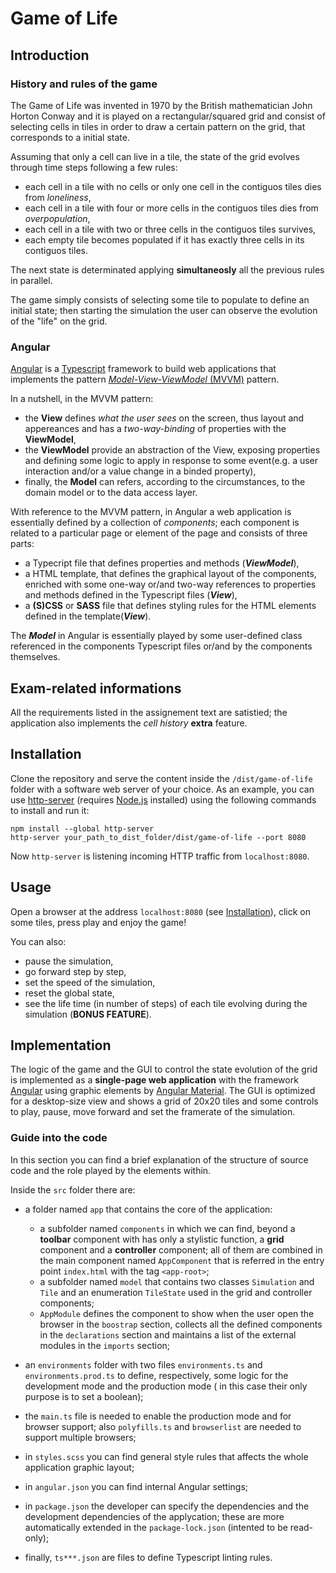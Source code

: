 # Game of Life

## Introduction

### History and rules of the game

The Game of Life was invented in 1970 by the British mathematician John Horton Conway and it is played on a rectangular/squared grid and consist of selecting cells in tiles in order to draw a certain pattern on the grid, that corresponds to a initial state.

Assuming that only a cell can live in a tile, the state of the grid evolves through time steps following a few rules:

- each cell in a tile with no cells or only one cell in the contiguos tiles dies from *loneliness*,
- each cell in a tile with four or more cells in the contiguos tiles dies from *overpopulation*,
- each cell in a tile with two or three cells in the contiguos tiles survives,
- each empty tile becomes populated if it has exactly three cells in its contiguos tiles.

The next state is determinated applying **simultaneosly** all the previous rules in parallel.

The game simply consists of selecting some tile to populate to define an initial state; then starting the simulation the user can observe the evolution of the "life" on the grid.

### Angular

[Angular](https://angular.io/) is a [Typescript](https://www.typescriptlang.org/) framework to build web applications that implements the pattern [*Model-View-ViewModel* (MVVM)](https://en.wikipedia.org/wiki/Model%E2%80%93view%E2%80%93viewmodel) pattern.

In a nutshell, in the MVVM pattern:

- the **View**  defines *what the user sees* on the screen, thus layout and appereances and has a *two-way-binding* of properties with the **ViewModel**,
- the **ViewModel** provide an abstraction of the View, exposing properties and defining some logic to apply in response to some event(e.g. a user interaction and/or a value change in a binded property),
- finally,  the **Model** can refers, according to the circumstances, to the domain model or to the data access layer.

With reference to the MVVM pattern, in Angular a web application is essentially defined by a collection of *components*; each component is related to a particular page or element of the page and consists of three parts:

- a Typecript file that defines properties and methods (***ViewModel***),
- a HTML template, that defines the graphical layout of the components, enriched with some one-way or/and two-way references to properties and methods defined in the Typescript files (***View***),
- a **(S)CSS** or **SASS** file that defines styling rules for the HTML elements defined in the template(***View***).

The ***Model*** in Angular is essentially played by some user-defined class referenced in the components Typescript files or/and by the components themselves.

## Exam-related informations

All the requirements listed in the assignement text are satistied; the application also implements the *cell history* **extra** feature.

## Installation

 Clone the repository and serve the content inside the `/dist/game-of-life` folder with a software web server of your choice.
 As an example, you can use [http-server](https://www.npmjs.com/package/http-server) (requires [Node.js](https://nodejs.org/en/) installed) using the following commands to install and run it:

    npm install --global http-server
    http-server your_path_to_dist_folder/dist/game-of-life --port 8080

Now `http-server` is listening incoming HTTP traffic from `localhost:8080`.

## Usage

Open a browser at the address `localhost:8080` (see [Installation](###Installation)), click on some tiles, press play and enjoy the game!

You can also:

- pause the simulation,
- go forward step by step,
- set the speed of the simulation,
- reset the global state,
- see the life time (in number of steps) of each tile evolving during the simulation (**BONUS FEATURE**).

## Implementation

The logic of the game and the GUI to control the state evolution of the grid is implemented as a <strong>single-page web application</strong> with the framework [Angular](https://angular.io/) using graphic elements by [Angular Material](https://material.angular.io/).
The GUI is optimized for a desktop-size view and shows a grid of 20x20 tiles and some controls to play, pause, move forward and set the framerate of the simulation.


### Guide into the code

In this section you can find a brief explanation of the structure of source code and the role played by the elements within.

Inside the `src` folder there are:

- a folder named `app` that contains the core of the application:
  - a subfolder named `components` in which we can find, beyond a **toolbar** component with has only a stylistic function,  a **grid** component and a **controller** component; all of them are combined in the main component named `AppComponent` that is referred in the entry point `index.html` with the tag `<app-root>`;
  - a subfolder named `model` that contains two classes `Simulation` and `Tile` and an enumeration `TileState` used in the grid and controller components;
  - `AppModule` defines the component to show when the user open the browser in the `boostrap` section, collects all the defined components in the `declarations` section and maintains a list of the external modules in the `imports` section;

- an `environments` folder with two files `environments.ts` and `environments.prod.ts` to define, respectively, some logic for the development mode and the production mode ( in this case their only purpose is to set a boolean);
- the `main.ts` file is needed to enable the production mode and for browser support; also `polyfills.ts` and `browserlist` are needed to support multiple browsers;
- in `styles.scss` you can find general style rules that affects the whole application graphic layout;
- in `angular.json` you can find internal Angular settings;
- in `package.json` the developer can specify the dependencies and the development dependencies of the applycation; these are more automatically extended in the `package-lock.json` (intented to be read-only);
- finally, `ts***.json` are files to define Typescript linting rules.

